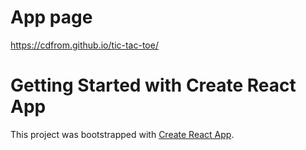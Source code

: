 # App page

https://cdfrom.github.io/tic-tac-toe/

# Getting Started with Create React App

This project was bootstrapped with [Create React App](https://github.com/facebook/create-react-app).
